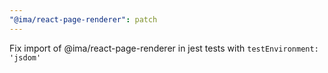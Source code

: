 ```yaml
---
"@ima/react-page-renderer": patch
---
```


Fix import of @ima/react-page-renderer in jest tests with `testEnvironment: 'jsdom'`
